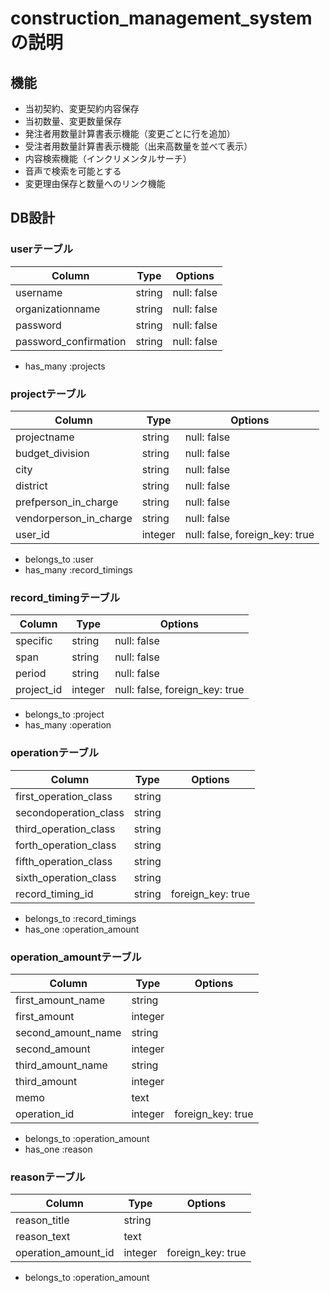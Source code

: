 # construction_management_system の説明

## 機能

- 当初契約、変更契約内容保存
- 当初数量、変更数量保存
- 発注者用数量計算書表示機能（変更ごとに行を追加）
- 受注者用数量計算書表示機能（出来高数量を並べて表示）
- 内容検索機能（インクリメンタルサーチ）
- 音声で検索を可能とする
- 変更理由保存と数量へのリンク機能


## DB設計

### userテーブル

|Column|Type|Options|
|------|----|-------|
|username|string|null: false|
|organizationname|string|null: false|
|password|string|null: false|
|password_confirmation|string|null: false|

- has_many :projects


### projectテーブル

|Column|Type|Options|
|------|----|-------|
|projectname|string|null: false|
|budget_division|string|null: false|
|city|string|null: false|
|district|string|null: false|
|prefperson_in_charge|string|null: false|
|vendorperson_in_charge|string|null: false|
|user_id|integer|null: false, foreign_key: true|

- belongs_to :user
- has_many :record_timings


### record_timingテーブル

|Column|Type|Options|
|------|----|-------|
|specific|string|null: false|
|span|string|null: false|
|period|string|null: false|
|project_id|integer|null: false, foreign_key: true|

- belongs_to :project
- has_many :operation


### operationテーブル

|Column|Type|Options|
|------|----|-------|
|first_operation_class|string||
|secondoperation_class|string||
|third_operation_class|string||
|forth_operation_class|string||
|fifth_operation_class|string||
|sixth_operation_class|string||
|record_timing_id|string|foreign_key: true|

- belongs_to :record_timings
- has_one :operation_amount


### operation_amountテーブル

|Column|Type|Options|
|------|----|-------|
|first_amount_name|string||
|first_amount|integer||
|second_amount_name|string||
|second_amount|integer||
|third_amount_name|string|
|third_amount|integer||
|memo|text||
|operation_id|integer|foreign_key: true|

- belongs_to :operation_amount
- has_one :reason


### reasonテーブル

|Column|Type|Options|
|------|----|-------|
|reason_title|string||
|reason_text|text||
|operation_amount_id|integer|foreign_key: true|

- belongs_to :operation_amount